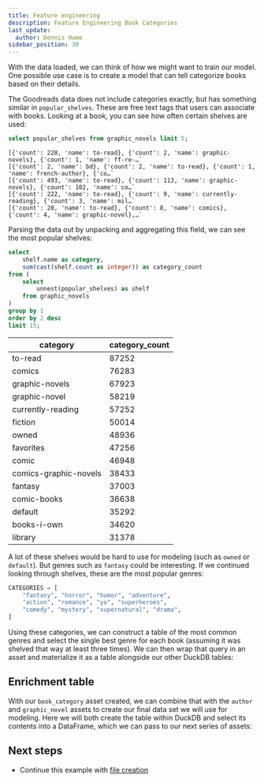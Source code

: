 ```yaml
---
title: Feature engineering
description: Feature Engineering Book Categories
last_update:
  author: Dennis Hume
sidebar_position: 30
---
```


With the data loaded, we can think of how we might want to train our model. One possible use case is to create a model that can tell categorize books based on their details.

The Goodreads data does not include categories exactly, but has something similar in `popular_shelves`. These are free text tags that users can associate with books. Looking at a book, you can see how often certain shelves are used:

```sql
select popular_shelves from graphic_novels limit 5;
```

```
[{'count': 228, 'name': to-read}, {'count': 2, 'name': graphic-novels}, {'count': 1, 'name': ff-re-…`
[{'count': 2, 'name': bd}, {'count': 2, 'name': to-read}, {'count': 1, 'name': french-author}, {'co…`
[{'count': 493, 'name': to-read}, {'count': 113, 'name': graphic-novels}, {'count': 102, 'name': co…`
[{'count': 222, 'name': to-read}, {'count': 9, 'name': currently-reading}, {'count': 3, 'name': mil…`
[{'count': 20, 'name': to-read}, {'count': 8, 'name': comics}, {'count': 4, 'name': graphic-novel},…`
```

Parsing the data out by unpacking and aggregating this field, we can see the most popular shelves:

```sql
select
	shelf.name as category,
	sum(cast(shelf.count as integer)) as category_count
from (
    select
        unnest(popular_shelves) as shelf
    from graphic_novels
)
group by 1
order by 2 desc
limit 15;
```

| category | category_count |
| --- | --- |
| to-read | 87252 |
| comics | 76283 |
| graphic-novels | 67923 |
| graphic-novel | 58219 |
| currently-reading | 57252 |
| fiction | 50014 |
| owned | 48936 |
| favorites | 47256 |
| comic | 46948 |
| comics-graphic-novels | 38433 |
| fantasy | 37003 |
| comic-books | 36638 |
| default | 35292 |
| books-i-own | 34620 |
| library | 31378 |

A lot of these shelves would be hard to use for modeling (such as `owned` or `default`). But genres such as `fantasy` could be interesting. If we continued looking through shelves, these are the most popular genres:

```python
CATEGORIES = [
    "fantasy", "horror", "humor", "adventure",
    "action", "romance", "ya", "superheroes",
    "comedy", "mystery", "supernatural", "drama",
]
```

Using these categories, we can construct a table of the most common genres and select the single best genre for each book (assuming it was shelved that way at least three times). We can then wrap that query in an asset and materialize it as a table alongside our other DuckDB tables:

<CodeExample path="docs_projects/project_llm_fine_tune/project_llm_fine_tune/assets.py" language="python" lineStart="64" lineEnd="105"/>

## Enrichment table

With our `book_category` asset created, we can combine that with the `author` and `graphic_novel` assets to create our final data set we will use for modeling. Here we will both create the table within DuckDB and select its contents into a DataFrame, which we can pass to our next series of assets:

<CodeExample path="docs_projects/project_llm_fine_tune/project_llm_fine_tune/assets.py" language="python" lineStart="107" lineEnd="134"/>

## Next steps

- Continue this example with [file creation](file-creation)